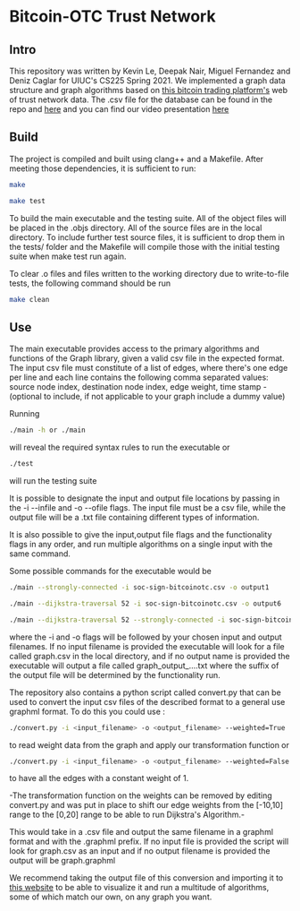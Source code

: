# Bitcoin-OTC Trust Network 

## Intro 

This repository was written by Kevin Le, Deepak Nair, Miguel Fernandez and Deniz Caglar for UIUC's  CS225 Spring 2021.
We implemented a graph data structure and graph algorithms based on [this bitcoin trading platform's](https://bitcoin-otc.com) web of trust network data. The .csv file for the database can be found in the repo and [here](http://snap.stanford.edu/data/soc-sign-bitcoin-otc.html) and you can find our video presentation [here](https://www.youtube.com/watch?v=68WcOoY4Y80&feature=youtu.be)

## Build

The project is compiled and built using clang++ and a Makefile. After meeting those dependencies, it is sufficient to run: 

```sh
make 
```

```sh 
make test 
```

To build the main executable and the testing suite. All of the object files will be placed in the .objs directory. All of the source 
files are in the local directory.
To include further test source files, it is sufficient to drop them in the tests/ folder and the Makefile will compile those with the 
initial testing suite when make test run again. 

To clear .o files and files written to the working directory due to write-to-file tests, the following command should be run

```sh
make clean
```

## Use 

The main executable provides access to the primary algorithms and functions of the Graph library, given a valid csv file in the expected format. The input csv file must constitute of a list of edges, where there's one edge per line and each line contains the following comma
separated values: source node index, destination node index, edge weight, time stamp - (optional to include, if not applicable to your graph include a dummy value)

Running 

```sh 
./main -h or ./main
```
will reveal the required syntax rules to run the executable or 

```sh
./test
```
will run the testing suite

It is possible to designate the input and output file locations by passing in the -i --infile and -o --ofile flags. The input file must be a csv file, while the output file will be a .txt file containing different types of information. 

It is also possible to give the input,output file flags and the functionality flags in any order, and run multiple algorithms on a single input with the same command. 

Some possible commands for the executable would be 

```sh 
./main --strongly-connected -i soc-sign-bitcoinotc.csv -o output1
```

```sh
./main --dijkstra-traversal 52 -i soc-sign-bitcoinotc.csv -o output6
```

```sh
./main --dijkstra-traversal 52 --strongly-connected -i soc-sign-bitcoinotc.csv -o output7
```

where the -i and -o flags will be followed by your chosen input and output filenames. If no input filename is provided the executable will 
look for a file called graph.csv in the local directory, and if no output name is provided the executable will output a file called 
graph_output_....txt where the suffix of the output file will be determined by the functionality run.

The repository also contains a python script called convert.py that can be used to convert the input csv files of the described format 
to a general use graphml format. To do this you could use : 

```sh 
./convert.py -i <input_filename> -o <output_filename> --weighted=True
```
to read weight data from the graph and apply our transformation function or 

```sh
./convert.py -i <input_filename> -o <output_filename> --weighted=False 
```
to have all the edges with a constant weight of 1.

-The transformation function on the weights can be removed by editing convert.py and was put in place to shift our edge weights 
from the [-10,10]  range to the [0,20] range to be able to run Dijkstra's Algorithm.-

This would take in a .csv file and output the same filename in a graphml format and with the .graphml prefix. If no input file is provided 
the script will look for graph.csv as an input and if no output filename is provided the output will be graph.graphml 

We recommend taking the output file of this conversion and importing it to [this website](https://graphonline.ru/en/) to be able to visualize it and
run a multitude of algorithms, some of which match our own,  on any graph you want.
